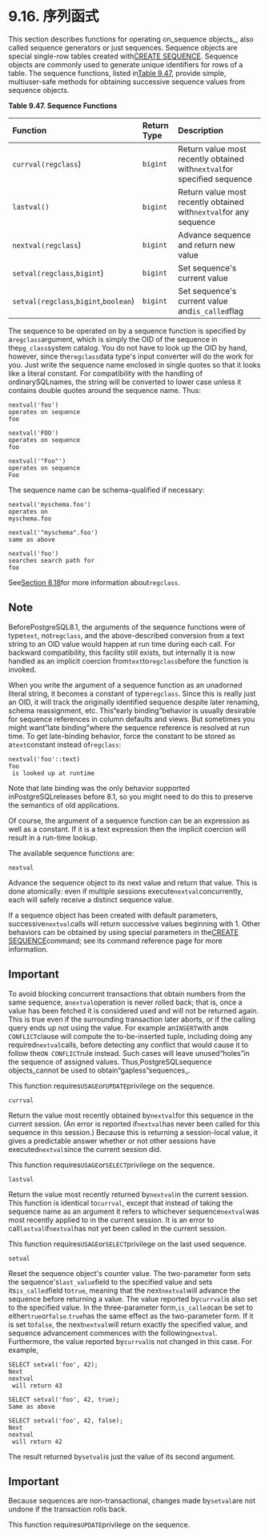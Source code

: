 # 9.16. 序列函式

This section describes functions for operating on_sequence objects_, also called sequence generators or just sequences. Sequence objects are special single-row tables created with[CREATE SEQUENCE](https://www.postgresql.org/docs/10/static/sql-createsequence.html). Sequence objects are commonly used to generate unique identifiers for rows of a table. The sequence functions, listed in[Table 9.47](https://www.postgresql.org/docs/10/static/functions-sequence.html#functions-sequence-table), provide simple, multiuser-safe methods for obtaining successive sequence values from sequence objects.

**Table 9.47. Sequence Functions**

| Function | Return Type | Description |
| :--- | :--- | :--- |
| `currval(regclass`\) | `bigint` | Return value most recently obtained with`nextval`for specified sequence |
| `lastval()` | `bigint` | Return value most recently obtained with`nextval`for any sequence |
| `nextval(regclass`\) | `bigint` | Advance sequence and return new value |
| `setval(regclass`,`bigint`\) | `bigint` | Set sequence's current value |
| `setval(regclass`,`bigint`,`boolean`\) | `bigint` | Set sequence's current value and`is_called`flag |

The sequence to be operated on by a sequence function is specified by a`regclass`argument, which is simply the OID of the sequence in the`pg_class`system catalog. You do not have to look up the OID by hand, however, since the`regclass`data type's input converter will do the work for you. Just write the sequence name enclosed in single quotes so that it looks like a literal constant. For compatibility with the handling of ordinarySQLnames, the string will be converted to lower case unless it contains double quotes around the sequence name. Thus:

```text
nextval('foo')      
operates on sequence 
foo

nextval('FOO')      
operates on sequence 
foo

nextval('"Foo"')    
operates on sequence 
Foo
```

The sequence name can be schema-qualified if necessary:

```text
nextval('myschema.foo')     
operates on 
myschema.foo

nextval('"myschema".foo')   
same as above

nextval('foo')              
searches search path for 
foo
```

See[Section 8.18](https://www.postgresql.org/docs/10/static/datatype-oid.html)for more information about`regclass`.

## Note

BeforePostgreSQL8.1, the arguments of the sequence functions were of type`text`, not`regclass`, and the above-described conversion from a text string to an OID value would happen at run time during each call. For backward compatibility, this facility still exists, but internally it is now handled as an implicit coercion from`text`to`regclass`before the function is invoked.

When you write the argument of a sequence function as an unadorned literal string, it becomes a constant of type`regclass`. Since this is really just an OID, it will track the originally identified sequence despite later renaming, schema reassignment, etc. This“early binding”behavior is usually desirable for sequence references in column defaults and views. But sometimes you might want“late binding”where the sequence reference is resolved at run time. To get late-binding behavior, force the constant to be stored as a`text`constant instead of`regclass`:

```text
nextval('foo'::text)      
foo
 is looked up at runtime
```

Note that late binding was the only behavior supported inPostgreSQLreleases before 8.1, so you might need to do this to preserve the semantics of old applications.

Of course, the argument of a sequence function can be an expression as well as a constant. If it is a text expression then the implicit coercion will result in a run-time lookup.

The available sequence functions are:

`nextval`

Advance the sequence object to its next value and return that value. This is done atomically: even if multiple sessions execute`nextval`concurrently, each will safely receive a distinct sequence value.

If a sequence object has been created with default parameters, successive`nextval`calls will return successive values beginning with 1. Other behaviors can be obtained by using special parameters in the[CREATE SEQUENCE](https://www.postgresql.org/docs/10/static/sql-createsequence.html)command; see its command reference page for more information.

## Important

To avoid blocking concurrent transactions that obtain numbers from the same sequence, a`nextval`operation is never rolled back; that is, once a value has been fetched it is considered used and will not be returned again. This is true even if the surrounding transaction later aborts, or if the calling query ends up not using the value. For example an`INSERT`with an`ON CONFLICT`clause will compute the to-be-inserted tuple, including doing any required`nextval`calls, before detecting any conflict that would cause it to follow the`ON CONFLICT`rule instead. Such cases will leave unused“holes”in the sequence of assigned values. Thus,PostgreSQLsequence objects_cannot be used to obtain“gapless”sequences_.

This function requires`USAGE`or`UPDATE`privilege on the sequence.

`currval`

Return the value most recently obtained by`nextval`for this sequence in the current session. \(An error is reported if`nextval`has never been called for this sequence in this session.\) Because this is returning a session-local value, it gives a predictable answer whether or not other sessions have executed`nextval`since the current session did.

This function requires`USAGE`or`SELECT`privilege on the sequence.

`lastval`

Return the value most recently returned by`nextval`in the current session. This function is identical to`currval`, except that instead of taking the sequence name as an argument it refers to whichever sequence`nextval`was most recently applied to in the current session. It is an error to call`lastval`if`nextval`has not yet been called in the current session.

This function requires`USAGE`or`SELECT`privilege on the last used sequence.

`setval`

Reset the sequence object's counter value. The two-parameter form sets the sequence's`last_value`field to the specified value and sets its`is_called`field to`true`, meaning that the next`nextval`will advance the sequence before returning a value. The value reported by`currval`is also set to the specified value. In the three-parameter form,`is_called`can be set to either`true`or`false`.`true`has the same effect as the two-parameter form. If it is set to`false`, the next`nextval`will return exactly the specified value, and sequence advancement commences with the following`nextval`. Furthermore, the value reported by`currval`is not changed in this case. For example,

```text
SELECT setval('foo', 42);           
Next 
nextval
 will return 43

SELECT setval('foo', 42, true);     
Same as above

SELECT setval('foo', 42, false);    
Next 
nextval
 will return 42
```

The result returned by`setval`is just the value of its second argument.

## Important

Because sequences are non-transactional, changes made by`setval`are not undone if the transaction rolls back.

This function requires`UPDATE`privilege on the sequence.

